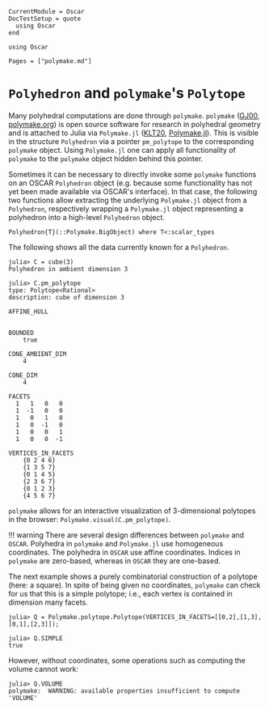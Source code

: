 ```@meta
CurrentModule = Oscar
DocTestSetup = quote
  using Oscar
end
```

```@setup oscar
using Oscar
```

```@contents
Pages = ["polymake.md"]
```


# `Polyhedron` and `polymake`'s `Polytope`

Many polyhedral computations are done through `polymake`. `polymake`
([GJ00](@cite), [polymake.org](https://polymake.org)) is open source software
for research in polyhedral geometry and is attached to Julia via `Polymake.jl`
([KLT20](@cite), [Polymake.jl](https://github.com/oscar-system/Polymake.jl)).
This is visible in the structure `Polyhedron` via a pointer `pm_polytope` to
the corresponding `polymake` object.
Using `Polymake.jl` one can apply all functionality of `polymake` to the
`polymake` object hidden behind this pointer.

Sometimes it can be necessary to directly invoke some `polymake` functions on
an OSCAR `Polyhedron` object (e.g. because some functionality has not yet been
made available via OSCAR's interface). In that case, the following two
functions allow extracting the underlying `Polymake.jl` object from a
`Polyhedron`, respectively wrapping a `Polymake.jl` object representing a
polyhedron into a high-level `Polyhedron` object.

```@docs
Polyhedron{T}(::Polymake.BigObject) where T<:scalar_types
```

The following shows all the data currently known for a `Polyhedron`.

```jldoctest
julia> C = cube(3)
Polyhedron in ambient dimension 3

julia> C.pm_polytope
type: Polytope<Rational>
description: cube of dimension 3

AFFINE_HULL


BOUNDED
	true

CONE_AMBIENT_DIM
	4

CONE_DIM
	4

FACETS
  1   1   0   0
  1  -1   0   0
  1   0   1   0
  1   0  -1   0
  1   0   0   1
  1   0   0  -1

VERTICES_IN_FACETS
	{0 2 4 6}
	{1 3 5 7}
	{0 1 4 5}
	{2 3 6 7}
	{0 1 2 3}
	{4 5 6 7}

```

`polymake` allows for an interactive visualization of 3-dimensional polytopes in the browser: `Polymake.visual(C.pm_polytope)`.


!!! warning
    There are several design differences between `polymake` and `OSCAR`.
    Polyhedra in `polymake` and `Polymake.jl` use homogeneous coordinates. The polyhedra in `OSCAR` use affine coordinates.
	 Indices in `polymake` are zero-based, whereas in `OSCAR` they are one-based.

The next example shows a purely combinatorial construction of a polytope (here: a square).
In spite of being given no coordinates, `polymake` can check for us that this is a simple polytope; i.e., each vertex is contained in dimension many facets.

```jldoctest polymake
julia> Q = Polymake.polytope.Polytope(VERTICES_IN_FACETS=[[0,2],[1,3],[0,1],[2,3]]);

julia> Q.SIMPLE
true

```

However, without coordinates, some operations such as computing the volume cannot work:
```jldoctest polymake
julia> Q.VOLUME
polymake:  WARNING: available properties insufficient to compute 'VOLUME'

```
